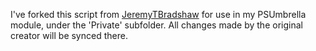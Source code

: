 I've forked this script from [JeremyTBradshaw](https://github.com/cmsp-marufe/ConvertFrom-SecureStringToPlainText/commits?author=JeremyTBradshaw) for use in my PSUmbrella module, under the 'Private' subfolder. All changes made by the original creator will be synced there. 
